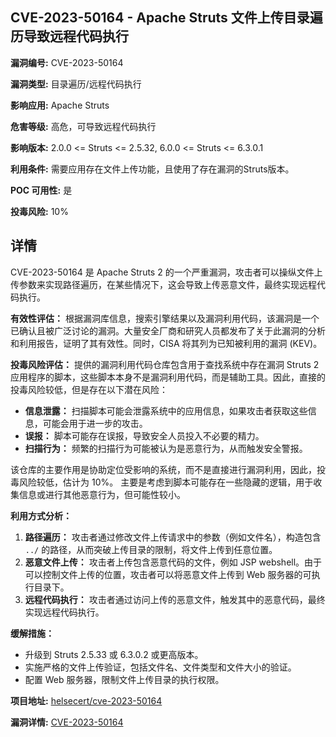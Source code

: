## CVE-2023-50164 - Apache Struts 文件上传目录遍历导致远程代码执行

**漏洞编号:** CVE-2023-50164

**漏洞类型:** 目录遍历/远程代码执行

**影响应用:** Apache Struts

**危害等级:** 高危，可导致远程代码执行

**影响版本:** 2.0.0 <= Struts <= 2.5.32, 6.0.0 <= Struts <= 6.3.0.1

**利用条件:** 需要应用存在文件上传功能，且使用了存在漏洞的Struts版本。

**POC 可用性:** 是

**投毒风险:** 10%

## 详情

CVE-2023-50164 是 Apache Struts 2 的一个严重漏洞，攻击者可以操纵文件上传参数来实现路径遍历，在某些情况下，这会导致上传恶意文件，最终实现远程代码执行。

**有效性评估：**
根据漏洞库信息，搜索引擎结果以及漏洞利用代码，该漏洞是一个已确认且被广泛讨论的漏洞。大量安全厂商和研究人员都发布了关于此漏洞的分析和利用报告，证明了其有效性。同时，CISA 将其列为已知被利用的漏洞 (KEV)。

**投毒风险评估：**
提供的漏洞利用代码仓库包含用于查找系统中存在漏洞 Struts 2 应用程序的脚本，这些脚本本身不是漏洞利用代码，而是辅助工具。因此，直接的投毒风险较低，但是存在以下潜在风险：

*   **信息泄露：** 扫描脚本可能会泄露系统中的应用信息，如果攻击者获取这些信息，可能会用于进一步的攻击。
*   **误报：** 脚本可能存在误报，导致安全人员投入不必要的精力。
*   **扫描行为：** 频繁的扫描行为可能被认为是恶意行为，从而触发安全警报。

该仓库的主要作用是协助定位受影响的系统，而不是直接进行漏洞利用，因此，投毒风险较低，估计为 10%。 主要是考虑到脚本可能存在一些隐藏的逻辑，用于收集信息或进行其他恶意行为，但可能性较小。

**利用方式分析：**

1.  **路径遍历：** 攻击者通过修改文件上传请求中的参数（例如文件名），构造包含 `../` 的路径，从而突破上传目录的限制，将文件上传到任意位置。
2.  **恶意文件上传：** 攻击者上传包含恶意代码的文件，例如 JSP webshell。由于可以控制文件上传的位置，攻击者可以将恶意文件上传到 Web 服务器的可执行目录下。
3.  **远程代码执行：** 攻击者通过访问上传的恶意文件，触发其中的恶意代码，最终实现远程代码执行。

**缓解措施：**

*   升级到 Struts 2.5.33 或 6.3.0.2 或更高版本。
*   实施严格的文件上传验证，包括文件名、文件类型和文件大小的验证。
*   配置 Web 服务器，限制文件上传目录的执行权限。

**项目地址:** [helsecert/cve-2023-50164](https://github.com/helsecert/cve-2023-50164)

**漏洞详情:** [CVE-2023-50164](https://nvd.nist.gov/vuln/detail/CVE-2023-50164)